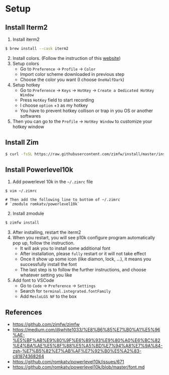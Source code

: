 # Setup

## Install Iterm2
1. Install iterm2
```bash
$ brew install --cask iterm2
```
2. Install colors. (Follow the instruction of this [website](https://iterm2colorschemes.com/))
3. Setup colors
    - Go to `Preference` -> `Profile` -> `Color`
    - Import color scheme downloaded in previous step
    - Choose the color you want (I choose `OneHalfDark`)
4. Setup hotkey
    - Go to `Preference` -> `Keys` -> `HotKey` -> `Create a Dedicated HotKey Window`
    - Press `HotKey` field to start recording
    - I choose `option` +`3` as my hotkey
    - You have to prevent hotkey collison or trap in you OS or another softwares 
5. Then you can go to the `Profile` -> `HotKey Window` to customize your hotkey window

## Install Zim
```bash
$ curl -fsSL https://raw.githubusercontent.com/zimfw/install/master/install.zsh | zsh
```

## Install Powerlevel10k
1. Add powerlevel 10k in the `~/.zimrc` file
```
$ vim ~/.zimrc

# Then add the following line to bottom of ~/.zimrc
# `zmodule romkatv/powerlevel10k`
```
2. Install zmodule
```bash
$ zimfw install
```
3. After installing, restart the iterm2
4. When you restart, you will see p10k configure program automatically pop up, follow the instruction.
    - It will ask you to install some additional font
    - After installation, please `fully` restart or it will not take effect
    - Once it show up some icon (like diamon, lock, ...), it means you successfully install the font
    - The last step is to follow the further instructions, and choose whatever setting you like
5. Add font to VSCode
    - Go to `Code` -> `Preference` -> `Settings`
    - Search for `terminal.integrated.fontFamily`
    - Add `MesloLGS NF` to the box

## References
- https://github.com/zimfw/zimfw
- https://medium.com/@white1033/%E8%B6%85%E7%B0%A1%E5%96%AE-%E5%BF%AB%E9%80%9F%E6%89%93%E9%80%A0%E6%BC%82%E4%BA%AE%E5%8F%88%E5%A5%BD%E7%94%A8%E7%9A%84-zsh-%E7%B5%82%E7%AB%AF%E7%92%B0%E5%A2%83-c81874368264
- https://github.com/romkatv/powerlevel10k/issues/671
- https://github.com/romkatv/powerlevel10k/blob/master/font.md
